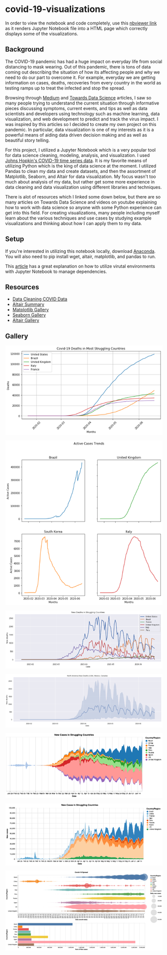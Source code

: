 # covid-19-visualizations
In order to view the notebook and code completely, use this [nbviewer link](https://nbviewer.jupyter.org/github/awang378/covid-19-visualizations/blob/master/Global%20Data%20Visualization%20with%20Python.ipynb) as it renders Jupyter Notebook file into a HTML page which correctly displays some of the visualizations.

## Background
The COVID-19 pandemic has had a huge impact on everyday life from social distancing to mask wearing. Out of this pandemic, there is tons of data coming out describing the situation of how its affecting people and why we need to do our part to overcome it. For example, everyday we are getting information on cases, deaths, recoveries from every country in the world as testing ramps up to treat the infected and stop the spread. 

Browsing through [Medium](https://medium.com/) and [Towards Data Science](https://towardsdatascience.com/) articles, I saw so many people trying to understand the current situation through informative pieces discussing symptoms, current events, and tips as well as data scientists and developers using technology such as machine learning, data visualization, and web development to predict and track the virus impact. I was inspired by this articles so I decided to create my own project on this pandemic. In particular, data visualization is one of my interests as it is a powerful means of aiding data driven decision making and as well as beautiful story telling.

For this project, I utilized a Jupyter Notebook which is a very popular tool for data science cleaning, modeling, analysis, and visualization. I used [Johns Hopkin's COVID-19 time series data](https://github.com/CSSEGISandData/COVID-19). It is my favorite means of utilizing Python which is the king of data science at the moment. I utilized Pandas to clean my data and create datasets, and then the assortment of Matplotlib, Seaborn, and Altair for data visualization. My focus wasn't too much about analysis of my data, but rather get some more experience in data cleaning and data visualization using different libraries and techniques. 

There is alot of resources which I linked some down below, but there are so many articles on Towards Data Science and videos on youtube explaining how to work with data science so anyone with some Python experience can get into this field. For creating visualizations, many people including myself learn about the various techniques and use cases by studying example visualizations and thinking about how I can apply them to my data. 

## Setup
If you're interested in utilizing this notebook locally, download [Anaconda](https://www.anaconda.com/). 
You will also need to pip install wget, altair, matplotlib, and pandas to run. 

This [article](https://towardsdatascience.com/create-virtual-environment-using-virtualenv-and-add-it-to-jupyter-notebook-6e1bf4e03415) has a great explanation on how to utilize virutal environments with Jupyter Notebook to manage dependencies. 


## Resources
* [Data Cleaning COVID Data](https://towardsdatascience.com/covid-19-data-processing-58aaa3663f6)
* [Altair Summary](https://towardsdatascience.com/covid-19-data-processing-58aaa3663f6)
* [Matplotlib Gallery](https://matplotlib.org/3.1.1/gallery/index.html)
* [Seaborn Gallery](https://seaborn.pydata.org/examples/index.html)
* [Altair Gallery](https://altair-viz.github.io/gallery/index.html)

## Gallery
![image](https://github.com/awang378/covid-19-visualizations/blob/master/images/deathsline.png)

![image](https://github.com/awang378/covid-19-visualizations/blob/master/images/facetline.png)

![image](https://github.com/awang378/covid-19-visualizations/blob/master/images/sbdeaths.png)

![image](https://github.com/awang378/covid-19-visualizations/blob/master/images/statsb.png)

![image](https://github.com/awang378/covid-19-visualizations/blob/master/images/streamgraph.png)

![image](https://github.com/awang378/covid-19-visualizations/blob/master/images/stackedarea.png)

![image](https://github.com/awang378/covid-19-visualizations/blob/master/images/interactive.png)
